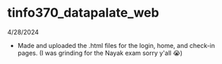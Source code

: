 # tinfo370_datapalate_web

4/28/2024
- Made and uploaded the .html files for the login, home, and check-in pages. (I was grinding for the Nayak exam sorry y'all 😭)
